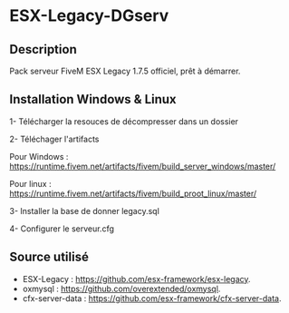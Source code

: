 # ESX-Legacy-DGserv

## Description 
Pack serveur FiveM ESX Legacy 1.7.5 officiel, prêt à démarrer.

## Installation Windows & Linux
1- Télécharger la resouces de décompresser dans un dossier

2- Téléchager l'artifacts

Pour Windows : https://runtime.fivem.net/artifacts/fivem/build_server_windows/master/

Pour linux : https://runtime.fivem.net/artifacts/fivem/build_proot_linux/master/

3- Installer la base de donner legacy.sql

4- Configurer le serveur.cfg


## Source utilisé 
- ESX-Legacy : https://github.com/esx-framework/esx-legacy.
- oxmysql : https://github.com/overextended/oxmysql.
- cfx-server-data : https://github.com/esx-framework/cfx-server-data.
